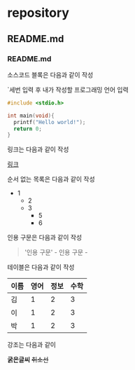 # repository
## README.md
### README.md

소스코드 블록은 다음과 같이 작성

`세번 입력 후 내가 작성할 프로그래밍 언어 입력
```c
#include <stdio.h>

int main(void){
  printf("Hello world!");
  return 0;
}
```

링크는 다음과 같이 작성

[링크](https://github.com/wespito/repository)

순서 없는 목록은 다음과 같이 작성
* 1
  * 2
  * 3
    * 5
    * 6
    
인용 구문은 다음과 같이 작성

> '인용 구문' - 인용 구문 -

테이블은 다음과 같이 작성

이름|영어|정보|수학
---|---|---|---|
김|1|2|3|
이|1|2|3|
박|1|2|3|

강조는 다음과 같이

**굵은글씨** ~~취소선~~

